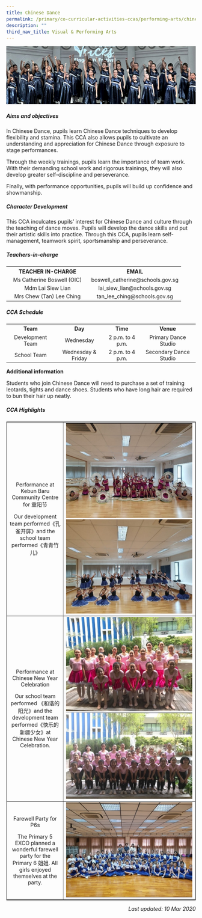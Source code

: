 ```yaml
---
title: Chinese Dance
permalink: /primary/co-curricular-activities-ccas/performing-arts/chinese-dance/
description: ""
third_nav_title: Visual & Performing Arts
---
```

![](/images/01%20Banner%20Photos/cca.jpg)
<h5><strong>Aims and objectives</strong></h5>
<p>In Chinese Dance, pupils learn Chinese Dance techniques to develop flexibility and stamina. This CCA also allows pupils to cultivate an understanding and appreciation for Chinese Dance through exposure to stage performances.</p>
<p>Through the weekly trainings, pupils learn the importance of team work. With their demanding school work and rigorous trainings, they will also develop greater self-discipline and perseverance.</p>
<p>Finally, with performance opportunities, pupils will build up confidence and showmanship.</p>
<h5><strong>Character Development</strong></h5>
<p>This CCA inculcates pupils&rsquo; interest for Chinese Dance and culture through the teaching of dance moves. Pupils will develop the dance skills and put their artistic skills into practice. Through this CCA, pupils learn self-management, teamwork spirit, sportsmanship and perseverance.</p>
<h5><strong>Teachers-in-charge</strong></h5>
<table>
<tbody>
<tr>
<th style="text-align: center;">TEACHER IN-CHARGE</th>
<th style="text-align: center;">EMAIL</th>
</tr>
<tr>
<td style="text-align: center;">Ms Catherine Boswell (OIC)</td>
<td style="text-align: center;">boswell_catherine@schools.gov.sg</td>
</tr>
<tr>
<td style="text-align: center;" width="205">Mdm Lai Siew Lian</td>
<td style="text-align: center;" width="205">lai_siew_lian@schools.gov.sg</td>
</tr>
<tr>
<td style="text-align: center;" width="205">Mrs Chew (Tan) Lee Ching</td>
<td style="text-align: center;" width="205">tan_lee_ching@schools.gov.sg</td>
</tr>
</tbody>
</table>
<h5><strong>CCA Schedule</strong></h5>
<table>
<tbody>
<tr>
<th style="text-align: center;">Team</th>
<th style="text-align: center;">Day</th>
<th style="text-align: center;">Time</th>
<th style="text-align: center;">Venue</th>
</tr>
<tr>
<td style="text-align: center;">Development Team</td>
<td style="text-align: center;">Wednesday</td>
<td style="text-align: center;">2 p.m. to 4 p.m.</td>
<td style="text-align: center;">Primary Dance Studio</td>
</tr>
<tr>
<td style="text-align: center;">School Team</td>
<td style="text-align: center;">Wednesday &amp; Friday</td>
<td style="text-align: center;">2 p.m. to 4 p.m.</td>
<td style="text-align: center;">Secondary Dance Studio</td>
</tr>
</tbody>
</table>
<p><strong>Additional information&nbsp;</strong></p>
<p>Students who join Chinese Dance will need to purchase a set of training leotards, tights and dance shoes. Students who have long hair are required to bun their hair up neatly.</p>
<h5><strong>CCA Highlights</strong></h5>
<table style="border-collapse: collapse; width: 100%;" border="1">
<tbody>
<tr>
<td style="width: 30%; text-align: center;">
<p>Performance at Kebun Baru Community Centre for 重阳节</p>
<p>Our development team performed《孔雀开屏》and the school team performed《青青竹儿》</p>
</td>
<td style="width: 70%;"><img src="/images/cd1.jpg"><br><img src="/images/cd2.jpg"></td>
</tr>
<tr>
<td style="width: 30%; text-align: center;">
<p>Performance at Chinese New Year Celebration</p>
<p>Our school team performed 《和谐的阳光》and the development team performed《快乐的新疆少女》at Chinese New Year Celebration.</p>
</td>
<td style="width: 70%;"><img src="/images/cd3.jpg"><br><img src="/images/cd4.jpg"></td>
</tr>
<tr>
<td style="width: 30%; text-align: center;">
<p>Farewell Party for P6s</p>
<p>The Primary 5 EXCO planned a wonderful farewell party for the Primary 6 姐姐. All girls enjoyed themselves at the party.</p>
</td>
<td style="width: 70%;"><img src="/images/cd5.jpg"></td>
</tr>
</tbody>
</table>
<p style="text-align: right;"><em>Last updated: 10 Mar 2020</em></p>